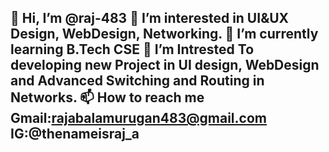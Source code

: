 👋 Hi, I’m @raj-483
👀 I’m interested in UI&UX Design, WebDesign, Networking.
🌱 I’m currently learning B.Tech CSE 
💞️ I’m Intrested To developing new Project in UI design, 
WebDesign and Advanced Switching and Routing in Networks. 
📫 How to reach me Gmail:rajabalamurugan483@gmail.com 
IG:@thenameisraj_a
-

